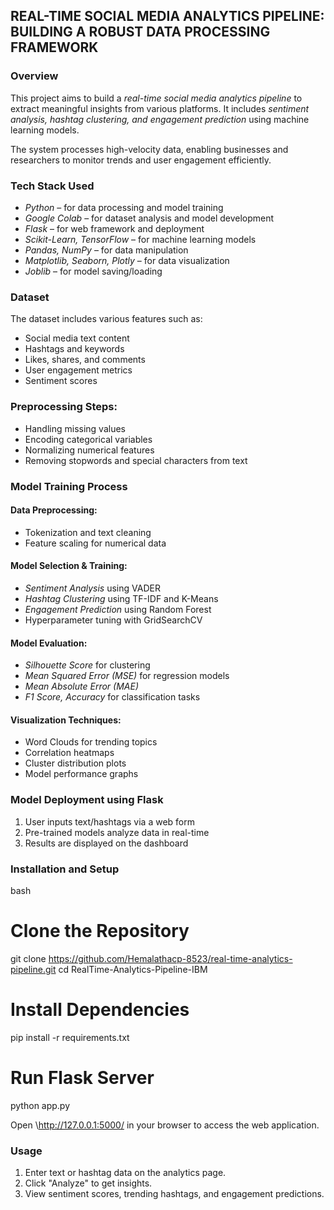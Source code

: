 ## REAL-TIME SOCIAL MEDIA ANALYTICS PIPELINE: BUILDING A ROBUST DATA PROCESSING FRAMEWORK

### Overview
This project aims to build a *real-time social media analytics pipeline* to extract meaningful insights from various platforms. It includes *sentiment analysis, hashtag clustering, and engagement prediction* using machine learning models.

The system processes high-velocity data, enabling businesses and researchers to monitor trends and user engagement efficiently.

### Tech Stack Used
- *Python* – for data processing and model training  
- *Google Colab* – for dataset analysis and model development  
- *Flask* – for web framework and deployment  
- *Scikit-Learn, TensorFlow* – for machine learning models  
- *Pandas, NumPy* – for data manipulation  
- *Matplotlib, Seaborn, Plotly* – for data visualization  
- *Joblib* – for model saving/loading  

### Dataset
The dataset includes various features such as:
- Social media text content  
- Hashtags and keywords  
- Likes, shares, and comments  
- User engagement metrics  
- Sentiment scores  

### Preprocessing Steps:
- Handling missing values  
- Encoding categorical variables  
- Normalizing numerical features  
- Removing stopwords and special characters from text  

### Model Training Process
#### Data Preprocessing:
- Tokenization and text cleaning  
- Feature scaling for numerical data  

#### Model Selection & Training:
- *Sentiment Analysis* using VADER  
- *Hashtag Clustering* using TF-IDF and K-Means  
- *Engagement Prediction* using Random Forest  
- Hyperparameter tuning with GridSearchCV  

#### Model Evaluation:
- *Silhouette Score* for clustering  
- *Mean Squared Error (MSE)* for regression models  
- *Mean Absolute Error (MAE)*  
- *F1 Score, Accuracy* for classification tasks  

#### Visualization Techniques:
- Word Clouds for trending topics  
- Correlation heatmaps  
- Cluster distribution plots  
- Model performance graphs  

### Model Deployment using Flask
1. User inputs text/hashtags via a web form  
2. Pre-trained models analyze data in real-time  
3. Results are displayed on the dashboard  

### Installation and Setup
bash
# Clone the Repository
git clone https://github.com/Hemalathacp-8523/real-time-analytics-pipeline.git
cd RealTime-Analytics-Pipeline-IBM

# Install Dependencies
pip install -r requirements.txt

# Run Flask Server
python app.py


Open \http://127.0.0.1:5000/ in your browser to access the web application.

### Usage
1. Enter text or hashtag data on the analytics page.  
2. Click "Analyze" to get insights.  
3. View sentiment scores, trending hashtags, and engagement predictions.
